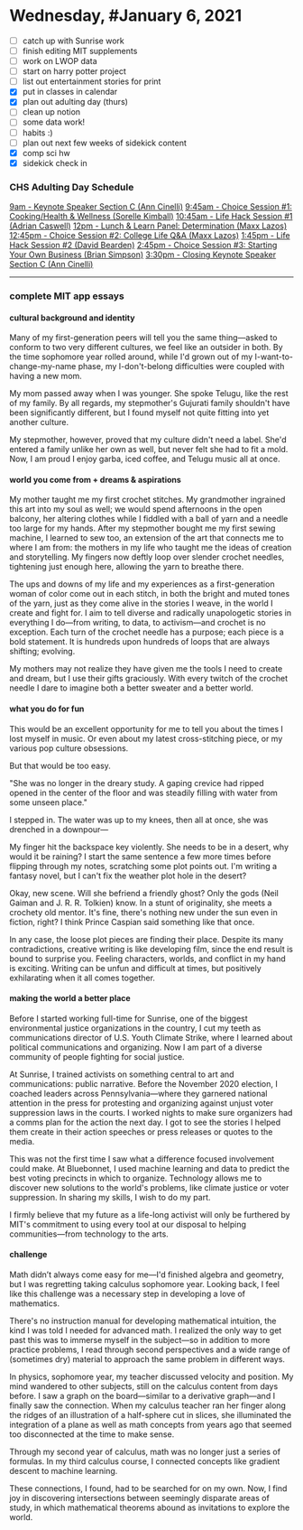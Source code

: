 # Wednesday, #January 6, 2021

- [ ] catch up with Sunrise work
- [ ] finish editing MIT supplements
- [ ] work on LWOP data
- [ ] start on harry potter project
- [ ] list out entertainment stories for print
- [x] put in classes in calendar
- [x] plan out adulting day (thurs)
- [ ] clean up notion
- [ ] some data work!
- [ ] habits :)
- [ ] plan out next few weeks of sidekick content
- [x] comp sci hw
- [x] sidekick check in

### CHS Adulting Day Schedule

[9am - Keynote Speaker Section C (Ann Cinelli)](https://coppellisd.zoom.us/j/81522686414?pwd=TGh4ZE1JSVI0TXhOR296SUtLYUhmQT09)
[9:45am - Choice Session #1: Cooking/Health & Wellness (Sorelle Kimball)](https://coppellisd.zoom.us/j/85101619588?pwd=bkhXUE03K0FIeFdSQWxBWUFqOWNHZz09)
[10:45am - Life Hack Session #1 (Adrian Caswell)](https://coppellisd.zoom.us/j/85792328439?pwd=Rkg0WEdhb0JiVFFyc21CeTZjY0tqZz09)
[12pm - Lunch & Learn Panel: Determination (Maxx Lazos)](https://coppellisd.zoom.us/j/81631188665?pwd=UldRMFR3QjRhanNHcDRPc1lGTTdDdz09)
[12:45pm - Choice Session #2: College Life Q&A (Maxx Lazos)](https://coppellisd.zoom.us/j/81631188665?pwd=UldRMFR3QjRhanNHcDRPc1lGTTdDdz09)
[1:45pm - Life Hack Session #2 (David Bearden)](https://coppellisd.zoom.us/j/85825005942?pwd=ckhDWWgzbEdZY2tKNXF6MzJrc1o1Zz09)
[2:45pm - Choice Session #3: Starting Your Own Business (Brian Simpson)](https://coppellisd.zoom.us/j/85361591078?pwd=NTdLc0lVY0NMcnl0V0pZNDJGWHJzdz09)
[3:30pm - Closing Keynote Speaker Section C (Ann Cinelli)](https://coppellisd.zoom.us/j/81522686414?pwd=TGh4ZE1JSVI0TXhOR296SUtLYUhmQT09)

---

### complete MIT app essays

#### cultural background and identity

Many of my first-generation peers will tell you the same thing—asked to conform to two very different cultures, we feel like an outsider in both. By the time sophomore year rolled around, while I'd grown out of my I-want-to-change-my-name phase, my I-don't-belong difficulties were coupled with having a new mom.

My mom passed away when I was younger. She spoke Telugu, like the rest of my family. By all regards, my stepmother's Gujurati family shouldn't have been significantly different, but I found myself not quite fitting into yet another culture.

My stepmother, however, proved that my culture didn't need a label. She'd entered a family unlike her own as well, but never felt she had to fit a mold. Now, I am proud I enjoy garba, iced coffee, and Telugu music all at once.


#### world you come from + dreams & aspirations

My mother taught me my first crochet stitches. My grandmother ingrained this art into my soul as well; we would spend afternoons in the open balcony, her altering clothes while I fiddled with a ball of yarn and a needle too large for my hands. After my stepmother bought me my first sewing machine, I learned to sew too, an extension of the art that connects me to where I am from: the mothers in my life who taught me the ideas of creation and storytelling. My fingers now deftly loop over slender crochet needles, tightening just enough here, allowing the yarn to breathe there.

The ups and downs of my life and my experiences as a first-generation woman of color come out in each stitch, in both the bright and muted tones of the yarn, just as they come alive in the stories I weave, in the world I create and fight for. I aim to tell diverse and radically unapologetic stories in everything I do—from writing, to data, to activism—and crochet is no exception. Each turn of the crochet needle has a purpose; each piece is a bold statement. It is hundreds upon hundreds of loops that are always shifting; evolving.

My mothers may not realize they have given me the tools I need to create and dream, but I use their gifts graciously. With every twitch of the crochet needle I dare to imagine both a better sweater and a better world.


#### what you do for fun

This would be an excellent opportunity for me to tell you about the times I lost myself in music. Or even about my latest cross-stitching piece, or my various pop culture obsessions.

But that would be too easy.

"She was no longer in the dreary study. A gaping crevice had ripped opened in the center of the floor and was steadily filling with water from some unseen place."

I stepped in. The water was up to my knees, then all at once, she was drenched in a downpour—

My finger hit the backspace key violently. She needs to be in a desert, why would it be raining? I start the same sentence a few more times before flipping through my notes, scratching some plot points out. I'm writing a fantasy novel, but I can't fix the weather plot hole in the desert?

Okay, new scene. Will she befriend a friendly ghost? Only the gods (Neil Gaiman and J. R. R. Tolkien) know. In a stunt of originality, she meets a crochety old mentor. It's fine, there's nothing new under the sun even in fiction, right? I think Prince Caspian said something like that once.

In any case, the loose plot pieces are finding their place. Despite its many contradictions, creative writing is like developing film, since the end result is bound to surprise you. Feeling characters, worlds, and conflict in my hand is exciting. Writing can be unfun and difficult at times, but positively exhilarating when it all comes together.


#### making the world a better place

Before I started working full-time for Sunrise, one of the biggest environmental justice organizations in the country, I cut my teeth as communications director of U.S. Youth Climate Strike, where I learned about political communications and organizing. Now I am part of a diverse community of people fighting for social justice.

At Sunrise, I trained activists on something central to art and communications: public narrative. Before the November 2020 election, I coached leaders across Pennsylvania—where they garnered national attention in the press for protesting and organizing against unjust voter suppression laws in the courts. I worked nights to make sure organizers had a comms plan for the action the next day. I got to see the stories I helped them create in their action speeches or press releases or quotes to the media. 

This was not the first time I saw what a difference focused involvement could make. At Bluebonnet, I used machine learning and data to predict the best voting precincts in which to organize. Technology allows me to discover new solutions to the world's problems, like climate justice or voter suppression. In sharing my skills, I wish to do my part. 

 I firmly believe that my future as a life-long activist will only be furthered by MIT's commitment to using every tool at our disposal to helping communities—from technology to the arts.


#### challenge

Math didn’t always come easy for me—I'd finished algebra and geometry, but I was regretting taking calculus sophomore year. Looking back, I feel like this challenge was a necessary step in developing a love of mathematics.

There's no instruction manual for developing mathematical intuition, the kind I was told I needed for advanced math. I realized the only way to get past this was to immerse myself in the subject—so in addition to more practice problems, I read through second perspectives and a wide range of (sometimes dry) material to approach the same problem in different ways.

In physics, sophomore year, my teacher discussed velocity and position. My mind wandered to other subjects, still on the calculus content from days before. I saw a graph on the board—similar to a derivative graph—and I finally saw the connection. When my calculus teacher ran her finger along the ridges of an illustration of a half-sphere cut in slices, she illuminated the integration of a plane as well as math concepts from years ago that seemed too disconnected at the time to make sense.

Through my second year of calculus, math was no longer just a series of formulas. In my third calculus course, I connected concepts like gradient descent to machine learning. 

These connections, I found, had to be searched for on my own. Now, I find joy in discovering intersections between seemingly disparate areas of study, in which mathematical theorems abound as invitations to explore the world.